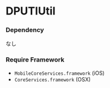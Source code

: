 DPUTIUtil
=================
  
### Dependency  
なし  
  
### Require Framework  
- `MobileCoreServices.framework` (iOS)  
- `CoreServices.framework` (OSX)  
  
